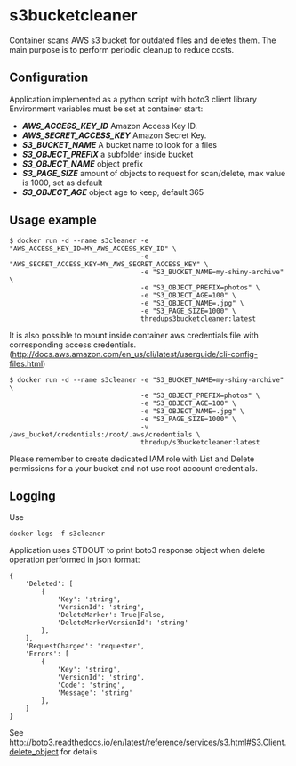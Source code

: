 # s3bucketcleaner

Container scans AWS s3 bucket for outdated files and deletes them.
The main purpose is to perform periodic cleanup to reduce costs.

## Configuration

Application implemented as a python script with boto3 client library
Environment variables must be set at container start:

* ***AWS_ACCESS_KEY_ID*** Amazon Access Key ID.
* ***AWS_SECRET_ACCESS_KEY*** Amazon Secret Key.
* ***S3_BUCKET_NAME***  A bucket name to look for a files  
* ***S3_OBJECT_PREFIX*** a subfolder inside bucket
* ***S3_OBJECT_NAME*** object prefix
* ***S3_PAGE_SIZE*** amount of objects to request for scan/delete, max value is 1000, set as default
* ***S3_OBJECT_AGE*** object age to keep, default 365

## Usage example

```
$ docker run -d --name s3cleaner -e "AWS_ACCESS_KEY_ID=MY_AWS_ACCESS_KEY_ID" \
                                 -e "AWS_SECRET_ACCESS_KEY=MY_AWS_SECRET_ACCESS_KEY" \
                                 -e "S3_BUCKET_NAME=my-shiny-archive" \
                                 -e "S3_OBJECT_PREFIX=photos" \
                                 -e "S3_OBJECT_AGE=100" \
                                 -e "S3_OBJECT_NAME=.jpg" \
                                 -e "S3_PAGE_SIZE=1000" \
                                 thredups3bucketcleaner:latest
```

It is also possible to mount inside container aws credentials file with corresponding access credentials.
(http://docs.aws.amazon.com/en_us/cli/latest/userguide/cli-config-files.html)

```
$ docker run -d --name s3cleaner -e "S3_BUCKET_NAME=my-shiny-archive" \
                                 -e "S3_OBJECT_PREFIX=photos" \
                                 -e "S3_OBJECT_AGE=100" \
                                 -e "S3_OBJECT_NAME=.jpg" \
                                 -e "S3_PAGE_SIZE=1000" \
                                 -v /aws_bucket/credentials:/root/.aws/credentials \
                                 thredup/s3bucketcleaner:latest
```

Please remember to create dedicated IAM role with List and Delete permissions for a your bucket and not use root account credentials.

## Logging

Use
```
docker logs -f s3cleaner
```

Application uses STDOUT to print boto3 response object when delete operation performed in json format:
```
{
    'Deleted': [
        {
            'Key': 'string',
            'VersionId': 'string',
            'DeleteMarker': True|False,
            'DeleteMarkerVersionId': 'string'
        },
    ],
    'RequestCharged': 'requester',
    'Errors': [
        {
            'Key': 'string',
            'VersionId': 'string',
            'Code': 'string',
            'Message': 'string'
        },
    ]
}
```
See http://boto3.readthedocs.io/en/latest/reference/services/s3.html#S3.Client.delete_object for details
